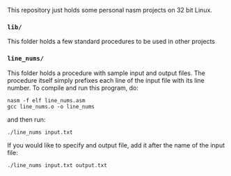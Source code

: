 This repository just holds some personal nasm projects on 32 bit Linux.

### `lib/`
This folder holds a few standard procedures to be used in other projects

### `line_nums/`
This folder holds a procedure with sample input and output files. The procedure itself simply prefixes each line of the input file with its line number.
To compile and run this program, do:
```
nasm -f elf line_nums.asm
gcc line_nums.o -o line_nums
```
and then run:
```
./line_nums input.txt
```
If you would like to specify and output file, add it after the name of the input file:
```
./line_nums input.txt output.txt
```
